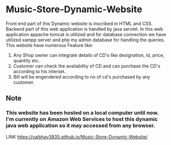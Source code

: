 # Music-Store-Dynamic-Website
Front end part of this Dynamic website is inscribed in HTML and CSS. Backend part of this web application is handled by java servlet.
In this web application appache tomcat is utilized and for database connection we have utilized xampp server and php my admin database for handling the queries.
This website have numerous Feature like:
1. Any Shop owner can integrate details of CD's like designation, id, price, quantity etc.
2. Customer can check the availability of CD and can purchase the CD's according to his interset.
3. Bill will be engendered according to no of cd's purchased by any customer.

## Note
### This website has been hosted on a local computer until now. I'm currently on Amazon Web Services to host this dynamic java web application so it may accessed from any browser.

LINK
https://vaibhav3835.github.io/Music-Store-Dynamic-Website/
